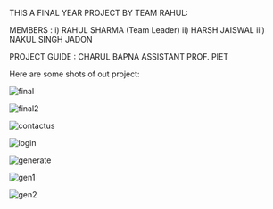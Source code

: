 THIS A FINAL YEAR PROJECT BY TEAM RAHUL:

MEMBERS : i) RAHUL SHARMA (Team Leader)
         ii) HARSH  JAISWAL
        iii) NAKUL SINGH JADON
        
PROJECT GUIDE :     CHARUL BAPNA
                ASSISTANT PROF. PIET


Here are some shots of out project:



![final](https://github.com/user-attachments/assets/5bf02d01-4ca8-4494-b99c-59ccc165ce37)



![final2](https://github.com/user-attachments/assets/d7033939-3ece-4c61-922a-8565b2addfb5)



![contactus](https://github.com/user-attachments/assets/6131503e-2e56-4e9c-9b51-dd1ef6ef2084)



![login](https://github.com/user-attachments/assets/b371825d-e465-47a2-986c-ab2f7051e898)



![generate](https://github.com/user-attachments/assets/7428d83f-fd5e-476f-beb1-942347607adb)



![gen1](https://github.com/user-attachments/assets/77677f82-3841-497e-92a0-1bf0e6b0f9ef)



![gen2](https://github.com/user-attachments/assets/3ee0c21c-429e-4a98-9489-3b6b6541e5f4)



